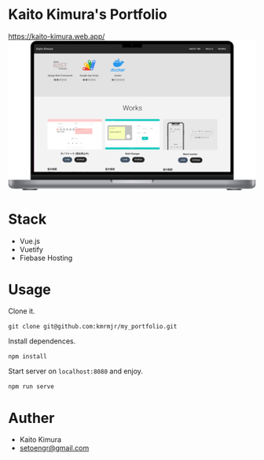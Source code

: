 # Kaito Kimura's Portfolio
https://kaito-kimura.web.app/
![](./src/assets/img/sample-app-img.png)

# Stack
- Vue.js
- Vuetify
- Fiebase Hosting

# Usage
Clone it.
```
git clone git@github.com:kmrmjr/my_portfolio.git
```

Install dependences.
```
npm install
```

Start server on `localhost:8080` and enjoy.
```
npm run serve
```
# Auther
- Kaito Kimura
- setoengr@gmail.com
